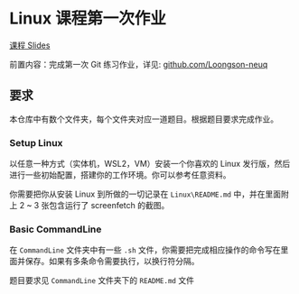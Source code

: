 # Linux 课程第一次作业

[课程 Slides](https://loongson-neuq.pages.dev/p/os-week1-git-and-linux-basics/)

前置内容：完成第一次 Git 练习作业，详见: [github.com/Loongson-neuq](https://github.com/Loongson-neuq)

## 要求

本仓库中有数个文件夹，每个文件夹对应一道题目。根据题目要求完成作业。

### Setup Linux

以任意一种方式（实体机，WSL2，VM）安装一个你喜欢的 Linux 发行版，然后进行一些初始配置，搭建你的工作环境。你可以参考任意资料。

你需要把你从安装 Linux 到所做的一切记录在 `Linux\README.md` 中，并在里面附上 2 ~ 3 张包含运行了 screenfetch 的截图。

### Basic CommandLine

在 `CommandLine` 文件夹中有一些 `.sh` 文件，你需要把完成相应操作的命令写在里面并保存。如果有多条命令需要执行，以换行符分隔。

题目要求见 `CommandLine` 文件夹下的 `README.md` 文件
